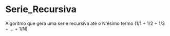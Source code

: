 # Serie_Recursiva
Algoritmo que gera uma serie recursiva até o N'ésimo termo (1/1 + 1/2 + 1/3 + ...  + 1/N)
